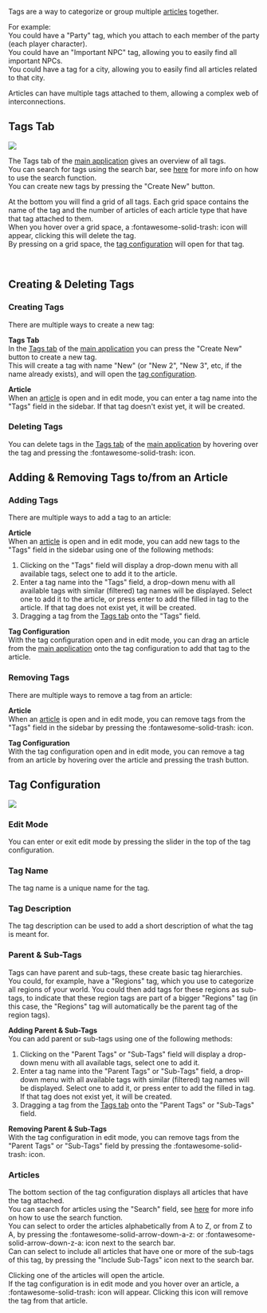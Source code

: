 Tags are a way to categorize or group multiple [articles](./articles/articles.md) together.<br>

For example:<br>
You could have a "Party" tag, which you attach to each member of the party (each player character).<br>
You could have an "Important NPC" tag, allowing you to easily find all important NPCs.<br>
You could have a tag for a city, allowing you to easily find all articles related to that city.

Articles can have multiple tags attached to them, allowing a complex web of interconnections.

## Tags Tab
<div class="imgContainer"><img src="../img/mainApp/Tags.png"></div>

The Tags tab of the [main application](./mainApplication/mainApplication.md) gives an overview of all tags.<br>
You can search for tags using the search bar, see [here](./mainApplication/searching.md) for more info on how to use the search function.<br>
You can create new tags by pressing the "Create New" button.

At the bottom you will find a grid of all tags. Each grid space contains the name of the tag and the number of articles of each article type that have that tag attached to them.<br>
When you hover over a grid space, a :fontawesome-solid-trash: icon will appear, clicking this will delete the tag.<br>
By pressing on a grid space, the [tag configuration](#tag-configuration) will open for that tag.

<br clear="right">

## Creating & Deleting Tags
### Creating Tags
There are multiple ways to create a new tag:

<b>Tags Tab</b><br>
In the [Tags tab](#tags-tab) of the [main application](./mainApplication/mainApplication.md) you can press the "Create New" button to create a new tag.<br>
This will create a tag with name "New" (or "New 2", "New 3", etc, if the name already exists), and will open the [tag configuration](#tag-configuration).

<b>Article</b><br>
When an [article](./articles/articles.md) is open and in edit mode, you can enter a tag name into the "Tags" field in the sidebar. If that tag doesn't exist yet, it will be created.

### Deleting Tags
You can delete tags in the [Tags tab](#tags-tab) of the [main application](./mainApplication/mainApplication.md) by hovering over the tag and pressing the :fontawesome-solid-trash: icon.

## Adding & Removing Tags to/from an Article
### Adding Tags
There are multiple ways to add a tag to an article:

<b>Article</b><br>
When an [article](./articles/articles.md) is open and in edit mode, you can add new tags to the "Tags" field in the sidebar using one of the following methods:

1. Clicking on the "Tags" field will display a drop-down menu with all available tags, select one to add it to the article.
2. Enter a tag name into the "Tags" field, a drop-down menu with all available tags with similar (filtered) tag names will be displayed. Select one to add it to the article, or press enter to add the filled in tag to the article. If that tag does not exist yet, it will be created.
3. Dragging a tag from the [Tags tab](#tags-tab) onto the "Tags" field.

<b>Tag Configuration</b><br>
With the tag configuration open and in edit mode, you can drag an article from the [main application](./mainApplication/mainApplication.md) onto the tag configuration to add that tag to the article.

### Removing Tags
There are multiple ways to remove a tag from an article:

<b>Article</b><br>
When an [article](./articles/articles.md) is open and in edit mode, you can remove tags from the "Tags" field in the sidebar by pressing the :fontawesome-solid-trash: icon.

<b>Tag Configuration</b><br>
With the tag configuration open and in edit mode, you can remove a tag from an article by hovering over the article and pressing the trash button.

## Tag Configuration
<div class="imgContainer"><img src="../img/tagConfig/config.png"></div>

### Edit Mode
You can enter or exit edit mode by pressing the slider in the top of the tag configuration.

### Tag Name
The tag name is a unique name for the tag.

### Tag Description
The tag description can be used to add a short description of what the tag is meant for.

### Parent & Sub-Tags
Tags can have parent and sub-tags, these create basic tag hierarchies.<br>
You could, for example, have a "Regions" tag, which you use to categorize all regions of your world. You could then add tags for these regions as sub-tags, to indicate that these region tags are part of a bigger "Regions" tag (in this case, the "Regions" tag will automatically be the parent tag of the region tags).

<b>Adding Parent & Sub-Tags</b><br>
You can add parent or sub-tags using one of the following methods:

1. Clicking on the "Parent Tags" or "Sub-Tags" field will display a drop-down menu with all available tags, select one to add it.
2. Enter a tag name into the "Parent Tags" or "Sub-Tags" field, a drop-down menu with all available tags with similar (filtered) tag names will be displayed. Select one to add it, or press enter to add the filled in tag. If that tag does not exist yet, it will be created.
3. Dragging a tag from the [Tags tab](#tags-tab) onto the "Parent Tags" or "Sub-Tags" field.

<b>Removing Parent & Sub-Tags</b><br>
With the tag configuration in edit mode, you can remove tags from the "Parent Tags" or "Sub-Tags" field by pressing the :fontawesome-solid-trash: icon.

### Articles
The bottom section of the tag configuration displays all articles that have the tag attached.<br>
You can search for articles using the "Search" field, see [here](./mainApplication/searching.md) for more info on how to use the search function.<br>
You can select to order the articles alphabetically from A to Z, or from Z to A, by pressing the :fontawesome-solid-arrow-down-a-z: or :fontawesome-solid-arrow-down-z-a: icon next to the search bar.<br>
Can can select to include all articles that have one or more of the sub-tags of this tag, by pressing the "Include Sub-Tags" icon next to the search bar.

Clicking one of the articles will open the article.<br>
If the tag configuration is in edit mode and you hover over an article, a :fontawesome-solid-trash: icon will appear. Clicking this icon will remove the tag from that article.

